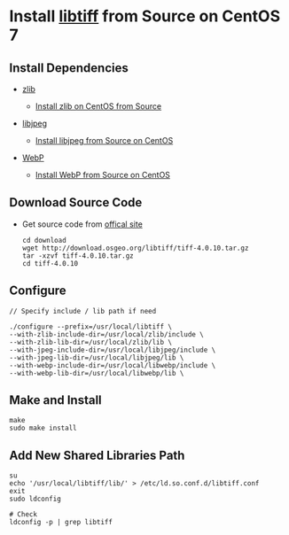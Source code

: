 # Install [libtiff](http://www.simplesystems.org/libtiff/) from Source on CentOS 7

## Install Dependencies
* [zlib](https://www.zlib.net/)
   * [Install zlib on CentOS from Source](https://github.com/northbright/Notes/blob/master/zlib/install-zlib-on-centos-from-source.md)

* [libjpeg](http://www.ijg.org/)
   * [Install libjpeg from Source on CentOS](https://github.com/northbright/Notes/blob/master/libjpeg/install-latest-libjpeg-on-centos.md) 

* [WebP](https://github.com/webmproject/libwebp)
   * [Install WebP from Source on CentOS](https://github.com/northbright/Notes/blob/master/webp/install-webp-from-source-on-centos.md)

## Download Source Code
* Get source code from [offical site](http://download.osgeo.org/libtiff/)

      cd download
      wget http://download.osgeo.org/libtiff/tiff-4.0.10.tar.gz
      tar -xzvf tiff-4.0.10.tar.gz
      cd tiff-4.0.10

## Configure

    // Specify include / lib path if need

    ./configure --prefix=/usr/local/libtiff \
    --with-zlib-include-dir=/usr/local/zlib/include \
    --with-zlib-lib-dir=/usr/local/zlib/lib \
    --with-jpeg-include-dir=/usr/local/libjpeg/include \
    --with-jpeg-lib-dir=/usr/local/libjpeg/lib \
    --with-webp-include-dir=/usr/local/libwebp/include \
    --with-webp-lib-dir=/usr/local/libwebp/lib \

## Make and Install

    make
    sudo make install

## Add New Shared Libraries Path

    su
    echo '/usr/local/libtiff/lib/' > /etc/ld.so.conf.d/libtiff.conf
    exit
    sudo ldconfig
    
    # Check
    ldconfig -p | grep libtiff

